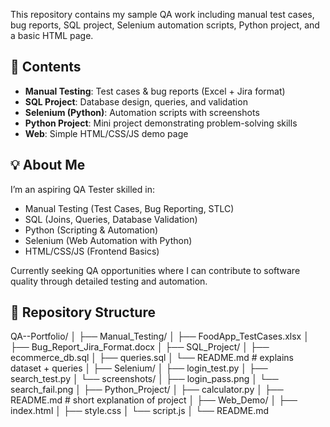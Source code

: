 This repository contains my sample QA work including manual test cases, bug reports, SQL project, Selenium automation scripts, Python project, and a basic HTML page.

## 📂 Contents
- **Manual Testing**: Test cases & bug reports (Excel + Jira format)  
- **SQL Project**: Database design, queries, and validation  
- **Selenium (Python)**: Automation scripts with screenshots  
- **Python Project**: Mini project demonstrating problem-solving skills  
- **Web**: Simple HTML/CSS/JS demo page  

## 💡 About Me
I’m an aspiring QA Tester skilled in:
- Manual Testing (Test Cases, Bug Reporting, STLC)  
- SQL (Joins, Queries, Database Validation)  
- Python (Scripting & Automation)  
- Selenium (Web Automation with Python)  
- HTML/CSS/JS (Frontend Basics)  

Currently seeking QA opportunities where I can contribute to software quality through detailed testing and automation.  

## 📂 Repository Structure
QA--Portfolio/
│
├── Manual_Testing/
│   ├── FoodApp_TestCases.xlsx
│   ├── Bug_Report_Jira_Format.docx
│
├── SQL_Project/
│   ├── ecommerce_db.sql
│   ├── queries.sql
│   └── README.md   # explains dataset + queries
│
├── Selenium/
│   ├── login_test.py
│   ├── search_test.py
│   └── screenshots/
│       ├── login_pass.png
│       └── search_fail.png
│
├── Python_Project/
│   ├── calculator.py
│   ├── README.md   # short explanation of project
│
├── Web_Demo/
│   ├── index.html
│   ├── style.css
│   └── script.js
│
└── README.md

